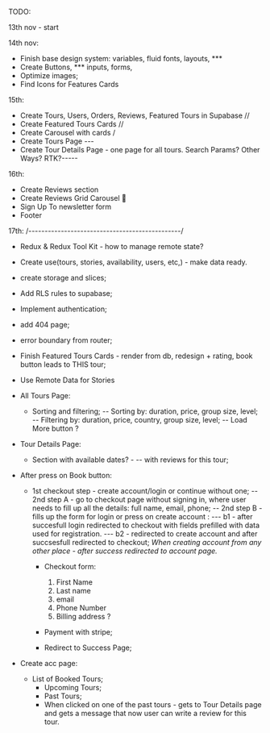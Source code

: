 TODO:

13th nov - start

14th nov:

- Finish base design system: variables, fluid fonts, layouts, \*\*\*
- Create Buttons, \*\*\* inputs, forms,
- Optimize images;
- Find Icons for Features Cards

15th:

- Create Tours, Users, Orders, Reviews, Featured Tours in Supabase //
- Create Featured Tours Cards //
- Create Carousel with cards /
- Create Tours Page ---
- Create Tour Details Page - one page for all tours. Search Params? Other Ways? RTK?-----

16th:

- Create Reviews section
- Create Reviews Grid Carousel 🤨
- Sign Up To newsletter form
- Footer

17th:
/-----------------------------------------------/

- Redux & Redux Tool Kit - how to manage remote state?
- Create use(tours, stories, availability, users, etc,) - make data ready.
- create storage and slices;

- Add RLS rules to supabase;
- Implement authentication;

- add 404 page;
- error boundary from router;

- Finish Featured Tours Cards - render from db, redesign + rating, book button leads to THIS tour;
- Use Remote Data for Stories

- All Tours Page:

  - Sorting and filtering;
    -- Sorting by: duration, price, group size, level;
    -- Filtering by: duration, price, country, group size, level;
    -- Load More button ?

- Tour Details Page:

  - Section with available dates? -
    -- with reviews for this tour;

- After press on Book button:

  - 1st checkout step - create account/login or continue without one;
    -- 2nd step A - go to checkout page without signing in, where user needs to fill up all the details: full name, email, phone;
    -- 2nd step B - fills up the form for login or press on create account :
    --- b1 - after succesfull login redirected to checkout with fields prefilled with data used for registration.
    --- b2 - redirected to create account and after succsesfull redirected to checkout; _When creating account from any other place - after success redirected to account page._

    - Checkout form:

      1. First Name
      2. Last name
      3. email
      4. Phone Number
      5. Billing address ?

    - Payment with stripe;
    - Redirect to Success Page;

- Create acc page:
  - List of Booked Tours;
    - Upcoming Tours;
    - Past Tours;
    - When clicked on one of the past tours - gets to Tour Details page and gets a message that now user can write a review for this tour.

